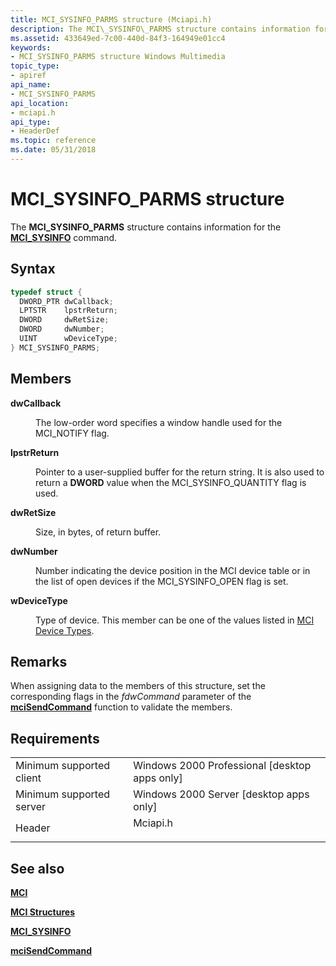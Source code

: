 ```yaml
---
title: MCI_SYSINFO_PARMS structure (Mciapi.h)
description: The MCI\_SYSINFO\_PARMS structure contains information for the MCI\_SYSINFO command.
ms.assetid: 433649ed-7c00-440d-84f3-164949e01cc4
keywords:
- MCI_SYSINFO_PARMS structure Windows Multimedia
topic_type:
- apiref
api_name:
- MCI_SYSINFO_PARMS
api_location:
- mciapi.h
api_type:
- HeaderDef
ms.topic: reference
ms.date: 05/31/2018
---
```


# MCI\_SYSINFO\_PARMS structure

The **MCI\_SYSINFO\_PARMS** structure contains information for the [**MCI\_SYSINFO**](mci-sysinfo.md) command.

## Syntax


```C++
typedef struct {
  DWORD_PTR dwCallback;
  LPTSTR    lpstrReturn;
  DWORD     dwRetSize;
  DWORD     dwNumber;
  UINT      wDeviceType;
} MCI_SYSINFO_PARMS;
```



## Members

<dl> <dt>

**dwCallback**
</dt> <dd>

The low-order word specifies a window handle used for the MCI\_NOTIFY flag.

</dd> <dt>

**lpstrReturn**
</dt> <dd>

Pointer to a user-supplied buffer for the return string. It is also used to return a **DWORD** value when the MCI\_SYSINFO\_QUANTITY flag is used.

</dd> <dt>

**dwRetSize**
</dt> <dd>

Size, in bytes, of return buffer.

</dd> <dt>

**dwNumber**
</dt> <dd>

Number indicating the device position in the MCI device table or in the list of open devices if the MCI\_SYSINFO\_OPEN flag is set.

</dd> <dt>

**wDeviceType**
</dt> <dd>

Type of device. This member can be one of the values listed in [MCI Device Types](mci-device-types.md).

</dd> </dl>

## Remarks

When assigning data to the members of this structure, set the corresponding flags in the *fdwCommand* parameter of the [**mciSendCommand**](/previous-versions//dd757160(v=vs.85)) function to validate the members.

## Requirements



|                                     |                                                                                     |
|-------------------------------------|-------------------------------------------------------------------------------------|
| Minimum supported client<br/> | Windows 2000 Professional \[desktop apps only\]<br/>                          |
| Minimum supported server<br/> | Windows 2000 Server \[desktop apps only\]<br/>                                |
| Header<br/>                   | <dl> <dt>Mciapi.h</dt> </dl> |



## See also

<dl> <dt>

[**MCI**](mci.md)
</dt> <dt>

[**MCI Structures**](mci-structures.md)
</dt> <dt>

[**MCI\_SYSINFO**](mci-sysinfo.md)
</dt> <dt>

[**mciSendCommand**](/previous-versions//dd757160(v=vs.85))
</dt> </dl>

 

